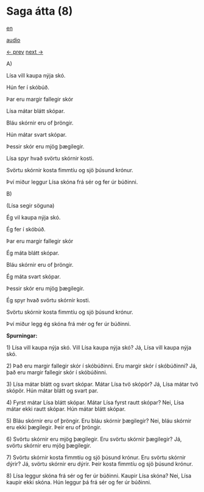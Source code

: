 # Saga átta (8)

[en](../en/story_08.md)

[audio](../audio/story_08.mp3)

[← prev](../is/story_07.md)
[next →](../is/story_09.md)

A\)

Lísa vill kaupa nýja skó.

Hún fer í skóbúð.

Þar eru margir fallegir skór

Lísa mátar blátt skópar.

Bláu skórnir eru of þröngir.

Hún mátar svart skópar.

Þessir skór eru mjög þægilegir.

Lísa spyr hvað svörtu skórnir kosti.

Svörtu skórnir kosta fimmtíu og sjö þúsund krónur.

Því miður leggur Lísa skóna frá sér og fer úr búðinni.

B\)

(Lísa segir söguna)

Ég vil kaupa nýja skó.

Ég fer í skóbúð.

Þar eru margir fallegir skór

Ég máta blátt skópar.

Bláu skórnir eru of þröngir.

Ég máta svart skópar.

Þessir skór eru mjög þægilegir.

Ég spyr hvað svörtu skórnir kosti.

Svörtu skórnir kosta fimmtíu og sjö þúsund krónur.

Því miður legg ég skóna frá mér og fer úr búðinni.

**Spurningar:**

1\) Lísa vill kaupa nýja skó. Vill Lísa kaupa nýja skó? Já, Lísa vill
kaupa nýja skó.

2\) Það eru margir fallegir skór í skóbúðinni. Eru margir skór í
skóbúðinni? Já, það eru margir fallegir skór í skóbúðinni.

3\) Lísa mátar blátt og svart skópar. Mátar Lísa tvö skópör? Já, Lísa
mátar tvö skópör. Hún mátar blátt og svart par.

4\) Fyrst mátar Lísa blátt skópar. Mátar Lísa fyrst rautt skópar? Nei,
Lísa mátar ekki rautt skópar. Hún mátar blátt skópar.

5\) Bláu skórnir eru of þröngir. Eru bláu skórnir þægilegir? Nei, bláu
skórnir eru ekki þægilegir. Þeir eru of þröngir.

6\) Svörtu skórnir eru mjög þægilegir. Eru svörtu skórnir þægilegir? Já,
svörtu skórnir eru mjög þægilegir.

7\) Svörtu skórnir kosta fimmtíu og sjö þúsund krónur. Eru svörtu
skórnir dýrir? Já, svörtu skórnir eru dýrir. Þeir kosta fimmtíu og sjö
þúsund krónur.

8\) Lísa leggur skóna frá sér og fer úr búðinni. Kaupir Lísa skóna? Nei,
Lísa kaupir ekki skóna. Hún leggur þá frá sér og fer úr búðinni.
